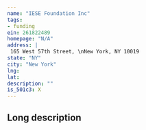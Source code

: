 ```yaml
---
name: "IESE Foundation Inc"
tags:
- funding
ein: 261822489
homepage: "N/A"
address: |
 165 West 57th Street, \nNew York, NY 10019
state: "NY"
city: "New York"
lng: 
lat: 
description: ""
is_501c3: X
---
```


## Long description


